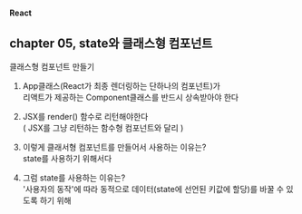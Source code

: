 #### React   

## chapter 05, state와 클래스형 컴포넌트   

클래스형 컴포넌트 만들기   

1. App클래스(React가 최종 렌더링하는 단하나의 컴포넌트)가   
리액트가 제공하는 Component클래스를 반드시 상속받아야 한다    


2. JSX를 render() 함수로 리턴해야한다   
( JSX를 그냥 리턴하는 함수형 컴포넌트와 달리 )    
   

3. 이렇게 클래서형 컴포넌트를 만들어서 사용하는 이유는?    
state를 사용하기 위해서다    
   

4. 그럼 state를 사용하는 이유는?    
'사용자의 동작'에 따라 동적으로 데이터(state에 선언된 키값에 할당)를 바꿀 수 있도록 하기 위해   
